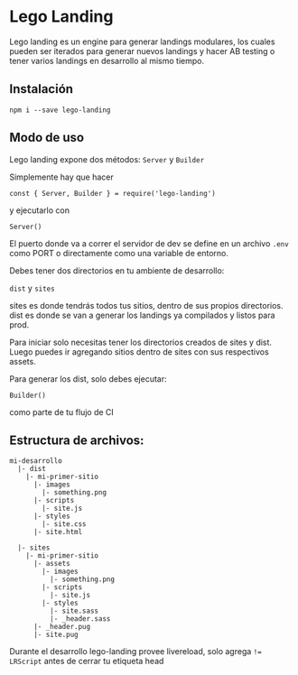 Lego Landing  
==================  

Lego landing es un engine para generar landings modulares, los cuales pueden ser iterados para generar nuevos landings y hacer AB testing o tener varios landings en desarrollo al mismo tiempo.

## Instalación  

`npm i --save lego-landing`

## Modo de uso  

Lego landing expone dos métodos: `Server` y `Builder` 

Simplemente hay que hacer  

`const { Server, Builder } = require('lego-landing')`  

y ejecutarlo con  

`Server()`  

El puerto donde va a correr el servidor de dev se define en un archivo
`.env` como PORT o directamente como una variable de entorno.  

Debes tener dos directorios en tu ambiente de desarrollo:  

`dist` y `sites`  

sites es donde tendrás todos tus sitios, dentro de sus propios directorios.
dist es donde se van a generar los landings ya compilados y listos para prod.

Para iniciar solo necesitas tener los directorios creados de sites y dist. Luego puedes ir agregando sitios dentro de sites con sus respectivos assets.

Para generar los dist, solo debes ejecutar:  

`Builder()`  

como parte de tu flujo de CI

## Estructura de archivos:

```
mi-desarrollo
  |- dist
    |- mi-primer-sitio
      |- images
        |- something.png
      |- scripts
        |- site.js
      |- styles
        |- site.css
      |- site.html

  |- sites
    |- mi-primer-sitio
      |- assets
        |- images
          |- something.png
        |- scripts
          |- site.js
        |- styles
          |- site.sass
          |- _header.sass
      |- _header.pug
      |- site.pug
```

Durante el desarrollo lego-landing provee livereload, solo agrega `!= LRScript` antes de cerrar tu etiqueta head
